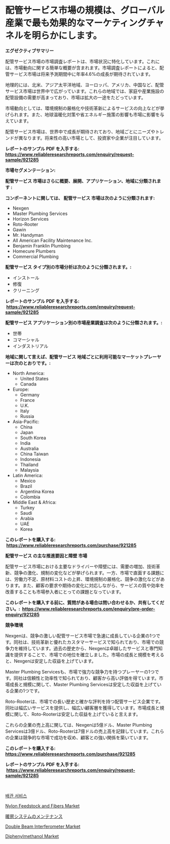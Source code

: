 <p><h1>配管サービス市場の規模は、グローバル産業で最も効果的なマーケティングチャネルを明らかにします。</h1></p><p><strong>エグゼクティブサマリー</strong></p>
<p><p>配管サービス市場の市場調査レポートは、市場状況に特化しています。これには、市場動向に関する簡単な概要が含まれます。市場調査レポートによると、配管サービス市場は将来予測期間中に年率4.6%の成長が期待されています。</p><p>地理的には、北米、アジア太平洋地域、ヨーロッパ、アメリカ、中国など、配管サービス市場は世界中で広がっています。これらの地域では、家庭や産業施設の配管設備の需要が高まっており、市場は拡大の一途をたどっています。</p><p>市場動向としては、環境規制の厳格化や技術革新によるサービスの向上などが挙げられます。また、地球温暖化対策や省エネルギー施策の影響も市場に影響を与えています。</p><p>配管サービス市場は、世界中で成長が期待されており、地域ごとにニーズやトレンドが異なります。将来性の高い市場として、投資家や企業が注目しています。</p></p>
<p><strong>レポートのサンプル PDF を入手する: <a href="https://www.reliableresearchreports.com/enquiry/request-sample/921285">https://www.reliableresearchreports.com/enquiry/request-sample/921285</a></strong></p>
<p><strong>市場セグメンテーション:</strong></p>
<p><strong> 配管サービス 市場はさらに概要、展開、アプリケーション、地域に分類されます :</strong></p>
<p><strong>コンポーネントに関しては、 配管サービス 市場は次のように分類されます: &nbsp;</strong></p>
<p><ul><li>Nexgen</li><li>Master Plumbing Services</li><li>Horizon Services</li><li>Roto-Rooter</li><li>Gawin</li><li>Mr. Handyman</li><li>All American Facility Maintenance Inc.</li><li>Benjamin Franklin Plumbing</li><li>Homecure Plumbers</li><li>Commercial Plumbing</li></ul></p>
<p><strong> 配管サービス タイプ別の市場分析は次のように分類されます。:</strong></p>
<p><ul><li>インストール</li><li>修復</li><li>クリーニング</li></ul></p>
<p><strong>レポートのサンプル PDF を入手する: &nbsp;<a href="https://www.reliableresearchreports.com/enquiry/request-sample/921285">https://www.reliableresearchreports.com/enquiry/request-sample/921285</a></strong></p>
<p><strong> 配管サービス アプリケーション別の市場産業調査は次のように分類されます。:</strong></p>
<p><ul><li>世帯</li><li>コマーシャル</li><li>インダストリアル</li></ul></p>
<p><strong>地域に関して言えば、配管サービス 地域ごとに利用可能なマーケットプレーヤーは次のとおりです。:</strong></p>
<p><ul>
    <li>
        North America:
        <ul>
            <li>United States</li>
            <li>Canada</li>
        </ul>
    </li>
    <li>
        Europe:
        <ul>
            <li>Germany</li>
            <li>France</li>
            <li>U.K.</li>
            <li>Italy</li>
            <li>Russia</li>
        </ul>
    </li>
    <li>
        Asia-Pacific:
        <ul>
            <li>China</li>
            <li>Japan</li>
            <li>South Korea</li>
            <li>India</li>
            <li>Australia</li>
            <li>China Taiwan</li>
            <li>Indonesia</li>
            <li>Thailand</li>
            <li>Malaysia</li>
        </ul>
    </li>
    <li>
        Latin America:
        <ul>
            <li>Mexico</li>
            <li>Brazil</li>
            <li>Argentina Korea</li>
            <li>Colombia</li>
        </ul>
    </li>
    <li>
        Middle East & Africa:
        <ul>
            <li>Turkey</li>
            <li>Saudi</li>
            <li>Arabia</li>
            <li>UAE</li>
            <li>Korea</li>
        </ul>
    </li>
    </ul></p>
<p><strong>このレポートを購入する: &nbsp;<a href="https://www.reliableresearchreports.com/purchase/921285">https://www.reliableresearchreports.com/purchase/921285</a></strong></p>
<p><strong>配管サービス の主な推進要因と障壁 市場</strong></p>
<p><p>配管サービス市場における主要なドライバーや障壁には、需要の増加、技術革新、競争の激化、規制の変化などが挙げられます。一方、市場で直面する課題には、労働力不足、原材料コストの上昇、環境規制の厳格化、競争の激化などがあります。また、顧客の要求や期待の変化に対応しながら、サービスの質や効率を改善することも市場参入者にとっての課題となっています。</p></p>
<p><strong>このレポートを購入する前に、質問がある場合は問い合わせるか、共有してください。:&nbsp; <a href="https://www.reliableresearchreports.com/enquiry/pre-order-enquiry/921285">https://www.reliableresearchreports.com/enquiry/pre-order-enquiry/921285</a></strong></p>
<p><strong>競争環境</strong></p>
<p><p>Nexgenは、競争の激しい配管サービス市場で急速に成長している企業の1つです。同社は、技術革新と優れたカスタマーサービスで知られており、市場での競争力を維持しています。過去の歴史から、Nexgenは卓越したサービスと専門知識を提供することで、市場での地位を確立しました。市場の成長と規模を考えると、Nexgenは安定した収益を上げています。</p><p>Master Plumbing Servicesも、市場で強力な競争力を持つプレーヤーの1つです。同社は信頼性と効率性で知られており、顧客から高い評価を得ています。市場成長と規模に関して、Master Plumbing Servicesは安定した収益を上げている企業の1つです。</p><p>Roto-Rooterは、市場での長い歴史と確かな評判を持つ配管サービス企業です。同社は幅広いサービスを提供し、幅広い顧客層を獲得しています。市場成長と規模に関して、Roto-Rooterは安定した収益を上げていると言えます。</p><p>これらの企業の売上高に関しては、Nexgenは5億ドル、Master Plumbing Servicesは3億ドル、Roto-Rooterは7億ドルの売上高を記録しています。これらの企業は競争的な市場で成功を収め、顧客との強い関係を築いています。</p></p>
<p><strong>このレポートを購入する: &nbsp; <a href="https://www.reliableresearchreports.com/purchase/921285">https://www.reliableresearchreports.com/purchase/921285</a></strong></p>
<p><strong>レポートのサンプル PDF を入手する: &nbsp;<a href="https://www.reliableresearchreports.com/enquiry/request-sample/921285">https://www.reliableresearchreports.com/enquiry/request-sample/921285</a></strong><strong></strong></p>
<p>&nbsp;</p>
<p><p><a href="https://github.com/sougarounis/Market-Research-Report-List-2/blob/main/2408973182100.md">배관 서비스</a></p><p><a href="https://github.com/jodemen/Market-Research-Report-List-1/blob/main/nylon-feedstock-and-fibers-market.md">Nylon Feedstock and Fibers Market</a></p><p><a href="https://github.com/mohamedbakry57/Market-Research-Report-List-2/blob/main/5707082182103.md">暖房システムのメンテナンス</a></p><p><a href="https://issuu.com/reportprime-2/docs/double-beam-interferometer-market-size-2030.pptx">Double Beam Interferometer Market</a></p><p><a href="https://github.com/jj19131/Market-Research-Report-List-1/blob/main/diphenylmethanol-market.md">Diphenylmethanol Market</a></p></p>